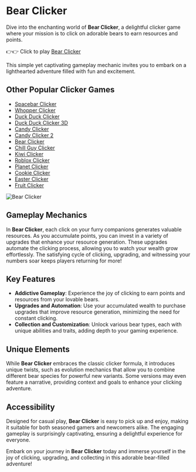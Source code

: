 # Bear Clicker

Dive into the enchanting world of **Bear Clicker**, a delightful clicker game where your mission is to click on adorable bears to earn resources and points.

👉👉 Click to play [Bear Clicker](https://playclickergames.org/game/bear-clicker)

This simple yet captivating gameplay mechanic invites you to embark on a lighthearted adventure filled with fun and excitement.

## Other Popular Clicker Games
- [Spacebar Clicker](https://playclickergames.org/game/spacebar-clicker)
- [Whopper Clicker](https://playclickergames.org/game/whopper-clicker)
- [Duck Duck Clicker](https://playclickergames.org/game/duck-duck-clicker)
- [Duck Duck Clicker 3D](https://playclickergames.org/game/duck-duck-clicker-3d)
- [Candy Clicker](https://playclickergames.org/game/candy-clicker)
- [Candy Clicker 2](https://playclickergames.org/game/candy-clicker-2)
- [Bear Clicker](https://playclickergames.org/game/bear-clicker)
- [Chill Guy Clicker](https://playclickergames.org/game/chill-guy-clicker)
- [Kiwi Clicker](https://playclickergames.org/game/kiwi-clicker)
- [Roblox Clicker](https://playclickergames.org/game/roblox-clicker)
- [Planet Clicker](https://playclickergames.org/game/planet-clicker)
- [Cookie Clicker](https://playclickergames.org/game/cookie-clicker)
- [Easter Clicker](https://playclickergames.org/game/easter-clicker)
- [Fruit Clicker](https://playclickergames.org/game/fruit-clicker)

![Bear Clicker](https://game.playclickergames.org/202503271222101.png)

## Gameplay Mechanics

In **Bear Clicker**, each click on your furry companions generates valuable resources. As you accumulate points, you can invest in a variety of upgrades that enhance your resource generation. These upgrades automate the clicking process, allowing you to watch your wealth grow effortlessly. The satisfying cycle of clicking, upgrading, and witnessing your numbers soar keeps players returning for more!

## Key Features

- **Addictive Gameplay**: Experience the joy of clicking to earn points and resources from your lovable bears.
- **Upgrades and Automation**: Use your accumulated wealth to purchase upgrades that improve resource generation, minimizing the need for constant clicking.
- **Collection and Customization**: Unlock various bear types, each with unique abilities and traits, adding depth to your gaming experience.

## Unique Elements

While **Bear Clicker** embraces the classic clicker formula, it introduces unique twists, such as evolution mechanics that allow you to combine different bear species for powerful new variants. Some versions may even feature a narrative, providing context and goals to enhance your clicking adventure.

## Accessibility

Designed for casual play, **Bear Clicker** is easy to pick up and enjoy, making it suitable for both seasoned gamers and newcomers alike. The engaging gameplay is surprisingly captivating, ensuring a delightful experience for everyone.

Embark on your journey in **Bear Clicker** today and immerse yourself in the joy of clicking, upgrading, and collecting in this adorable bear-filled adventure!
